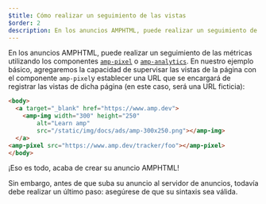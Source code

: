 ```yaml
---
$title: Cómo realizar un seguimiento de las vistas
$order: 2
description: En los anuncios AMPHTML, puede realizar un seguimiento de las métricas utilizando los componentes amp-pixel o amp-analytics. En nuestro ejemplo básico, agregaremos la capacidad de supervisar las vistas de la página ...
---
```


En los anuncios AMPHTML, puede realizar un seguimiento de las métricas utilizando los componentes [`amp-pixel`](../../../../documentation/components/reference/amp-pixel.md) o [`amp-analytics`](../../../../documentation/components/reference/amp-analytics.md). En nuestro ejemplo básico, agregaremos la capacidad de supervisar las vistas de la página con el componente `amp-pixel`y establecer una URL que se encargará de registrar las vistas de dicha página (en este caso, será una URL ficticia):

```html
<body>
  <a target="_blank" href="https://www.amp.dev">
    <amp-img width="300" height="250"
        alt="Learn amp"
        src="/static/img/docs/ads/amp-300x250.png"></amp-img>
  </a>
<amp-pixel src="https://www.amp.dev/tracker/foo"></amp-pixel>
</body>
```

¡Eso es todo, acaba de crear su anuncio AMPHTML!

Sin embargo, antes de que suba su anuncio al servidor de anuncios, todavía debe realizar un último paso: asegúrese de que su sintaxis sea válida.
